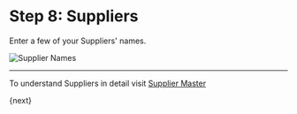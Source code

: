 # Step 8: Suppliers

Enter a few of your Suppliers' names.

![Supplier Names](/assets/manual_erpnext_com/img/setup-wizard/step-8.png)

---

To understand Suppliers in detail visit [Supplier Master](/buying/supplier-master)

{next}
